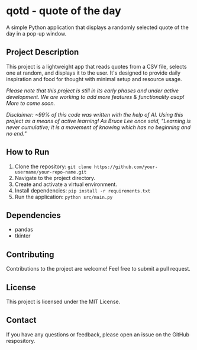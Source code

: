 # qotd - quote of the day
A simple Python application that displays a randomly selected quote of the day in a pop-up window. 

## Project Description
This project is a lightweight app that reads quotes from a CSV file, selects one at random, and displays it to the user. It's designed to provide daily inspiration and food for thought with minimal setup and resource usage. 

*Please note that this project is still in its early phases and under active development. We are working to add more features & functionality asap! More to come soon.*

*Disclaimer: ~99% of this code was written with the help of AI. Using this project as a means of active learning! As Bruce Lee once said, "Learning is never cumulative; it is a movement of knowing which has no beginning and no end."*

## How to Run
1. Clone the repository: `git clone https://github.com/your-username/your-repo-name.git`
2. Navigate to the project directory.
3. Create and activate a virtual environment.
4. Install dependencies: `pip install -r requirements.txt`
5. Run the application: `python src/main.py`

## Dependencies
- pandas
- tkinter

## Contributing
Contributions to the project are welcome! Feel free to submit a pull request.

## License
This project is licensed under the MIT License.

## Contact
If you have any questions or feedback, please open an issue on the GitHub respository.
